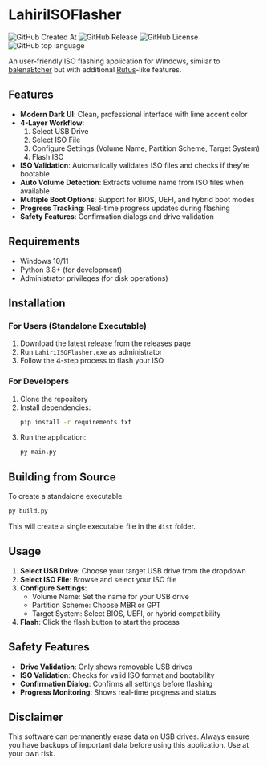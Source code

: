 # LahiriISOFlasher

<img alt="GitHub Created At" src="https://img.shields.io/github/created-at/MYTAditya/LahiriISOFlasher?color=%238a2be2"> <img alt="GitHub Release" src="https://img.shields.io/github/v/release/MYTAditya/LahiriISOFlasher?color=%23a9e43a"> <img alt="GitHub License" src="https://img.shields.io/github/license/MYTAditya/LahiriISOFlasher?color=orange"> <img alt="GitHub top language" src="https://img.shields.io/badge/language-Python-blue">

An user-friendly ISO flashing application for Windows, similar to [balenaEtcher](https://github.com/balena-io/etcher) but with additional [Rufus](https://github.com/pbatard/rufus)-like features.

## Features

- **Modern Dark UI**: Clean, professional interface with lime accent color
- **4-Layer Workflow**: 
  1. Select USB Drive
  2. Select ISO File
  3. Configure Settings (Volume Name, Partition Scheme, Target System)
  4. Flash ISO
- **ISO Validation**: Automatically validates ISO files and checks if they're bootable
- **Auto Volume Detection**: Extracts volume name from ISO files when available
- **Multiple Boot Options**: Support for BIOS, UEFI, and hybrid boot modes
- **Progress Tracking**: Real-time progress updates during flashing
- **Safety Features**: Confirmation dialogs and drive validation

## Requirements

- Windows 10/11
- Python 3.8+ (for development)
- Administrator privileges (for disk operations)

## Installation

### For Users (Standalone Executable)
1. Download the latest release from the releases page
2. Run `LahiriISOFlasher.exe` as administrator
3. Follow the 4-step process to flash your ISO

### For Developers
1. Clone the repository
2. Install dependencies:
   ```bash
   pip install -r requirements.txt
   ```
3. Run the application:
   ```bash
   py main.py
   ```

## Building from Source

To create a standalone executable:

```bash
py build.py
```

This will create a single executable file in the `dist` folder.

## Usage

1. **Select USB Drive**: Choose your target USB drive from the dropdown
2. **Select ISO File**: Browse and select your ISO file
3. **Configure Settings**:
   - Volume Name: Set the name for your USB drive
   - Partition Scheme: Choose MBR or GPT
   - Target System: Select BIOS, UEFI, or hybrid compatibility
4. **Flash**: Click the flash button to start the process

## Safety Features

- **Drive Validation**: Only shows removable USB drives
- **ISO Validation**: Checks for valid ISO format and bootability
- **Confirmation Dialog**: Confirms all settings before flashing
- **Progress Monitoring**: Shows real-time progress and status

## Disclaimer

This software can permanently erase data on USB drives. Always ensure you have backups of important data before using this application. Use at your own risk.
